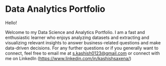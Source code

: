# Data Analytics Portfolio
Hello! 

Welcome to my Data Science and Analytics Portfolio. I am a fast and enthusiastic learner who enjoys analyzing datasets and extracting and visualizing relevant insights to answer business-related questions and make data-driven decisions. For any further questions or if you generally want to connect, feel free to email me at s.kashish0123@gmail.com or connect with me on LinkedIn (https://www.linkedin.com/in/kashishsaxena/)
